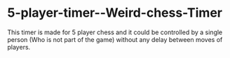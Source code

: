 # 5-player-timer--Weird-chess-Timer

This timer is made for 5 player chess and it could be controlled by a single person (Who is not part of the game) without any delay between moves of players.
